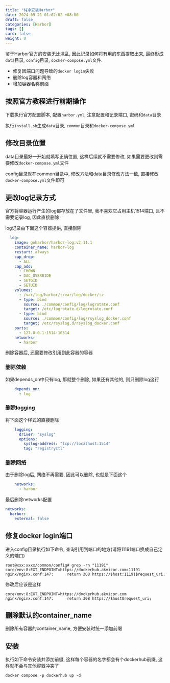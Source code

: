```yaml
---
title: "纯净安装Harbor"
date: 2024-09-21 01:02:02 +08:00
draft: false
categories: [Harbor]
tags: []
card: false
weight: 0
---
```


鉴于Harbor官方的安装无比混乱, 因此记录如何将有用的东西提取出来, 最终形成`data`目录, `config`目录, `docker-compose.yml`文件. 

- 修复因端口问题导致的`docker login`失败
- 删除log容器和网络
- 增加容器名称前缀

## 按照官方教程进行前期操作

下载执行官方配置脚本, 配置`harbor.yml`, 注意配置和记录端口, 密码和`data`目录

执行`install.sh`生成`data`目录, `common`目录和`docker-compose.yml`

## 修改目录位置

data目录最好一开始就填写正确位置, 这样后续就不需要修改, 如果需要更改则需要修改`docker-compose.yml`文件

config目录就在common目录中, 修改方法和data目录修改方法一致, 直接修改`docker-compose.yml`文件即可

## 更改log记录方式

官方将容器运行产生的log都存放在了文件里, 我不喜欢它占用主机1514端口, 且不需要记录log, 因此直接删除

log记录由下面这个容器提供, 直接删除

```yml
  log:
    image: goharbor/harbor-log:v2.11.1
    container_name: harbor-log
    restart: always
    cap_drop:
      - ALL
    cap_add:
      - CHOWN
      - DAC_OVERRIDE
      - SETGID
      - SETUID
    volumes:
      - /var/log/harbor/:/var/log/docker/:z
      - type: bind
        source: ./common/config/log/logrotate.conf
        target: /etc/logrotate.d/logrotate.conf
      - type: bind
        source: ./common/config/log/rsyslog_docker.conf
        target: /etc/rsyslog.d/rsyslog_docker.conf
    ports:
      - 127.0.0.1:1514:10514
    networks:
      - harbor
```

删除容器后, 还需要修改引用到此容器的容器

### 删除依赖

如果depends_on中只有log, 那就整个删除, 如果还有其他的, 则只删除log这行

```yml
    depends_on:
      - log
```

### 删除logging

将下面这个样式的直接删除

```yml
    logging:
      driver: "syslog"
      options:
        syslog-address: "tcp://localhost:1514"
        tag: "registryctl"
```

### 删除网络

由于删除log后, 网络不再需要, 因此可以删除, 也就是下面这个

```yml
    networks:
      - harbor
```

最后删除networks配置

```yml
networks:
  harbor:
    external: false
```

## 修复docker login端口

进入config目录执行如下命令, 查询引用到端口的地方(请将11191端口换成自己定义的端口)

```shell
root@xxx:xxxx/common/config# grep -rn "11191"
core/env:8:EXT_ENDPOINT=https://dockerhub.akvicor.com:11191
nginx/nginx.conf:147:      return 308 https://$host:11191$request_uri;
```

修改后应该是这样

```shell
core/env:8:EXT_ENDPOINT=https://dockerhub.akvicor.com
nginx/nginx.conf:147:      return 308 https://$host$request_uri;
```

## 删除默认的container_name

删除所有容器的container_name, 方便安装时统一添加前缀

## 安装

执行如下命令安装并添加前缀, 这样每个容器的名字都会有个dockerhub前缀, 这样就不会与其他容器冲突了

```shell
docker compose -p dockerhub up -d
```
